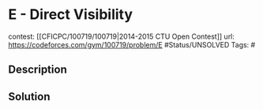 # E - Direct Visibility

contest: [[CFICPC/100719/100719|2014-2015 CTU Open Contest]]
url: https://codeforces.com/gym/100719/problem/E
#Status/UNSOLVED
Tags: #

## Description

## Solution

